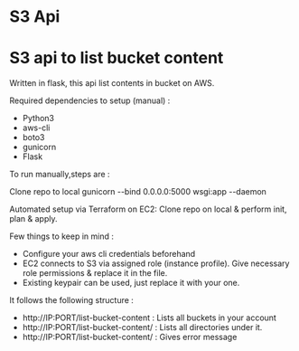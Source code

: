 # S3 Api
# S3 api to list bucket content


Written in flask, this api list contents in bucket on AWS. 

Required dependencies to setup (manual) :
- Python3
- aws-cli
- boto3
- gunicorn
- Flask

To run manually,steps are :

Clone repo to local
gunicorn --bind 0.0.0.0:5000 wsgi:app --daemon


Automated setup via Terraform on EC2:
Clone repo on local & perform init, plan & apply.

Few things to keep in mind :
- Configure your aws cli credentials beforehand
- EC2 connects to S3 via assigned role (instance profile). Give necessary role permissions & replace it in the file.
- Existing keypair can be used, just replace it with your one.


It follows the following structure : 
- http://IP:PORT/list-bucket-content : Lists all buckets in your account
- http://IP:PORT/list-bucket-content/<bucket-name> : Lists all directories under it.
- http://IP:PORT/list-bucket-content/<bucket-name-not-present> : Gives error message 
